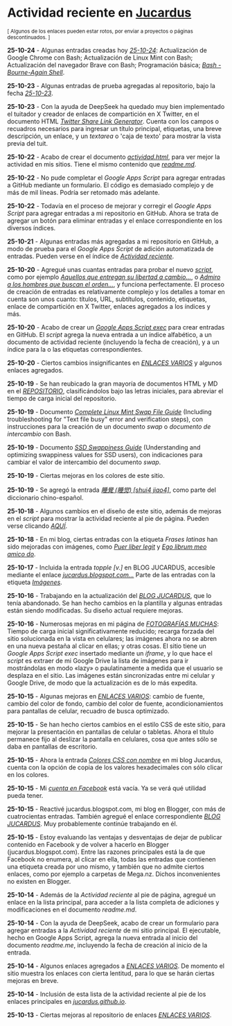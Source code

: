 # Actividad reciente en [Jucardus](https://jucardus.github.io/)
<sup>[ Algunos de los enlaces pueden estar rotos, por enviar a proyectos o páginas descontinuados. ]</sup>

**25-10-24** - Algunas entradas creadas hoy *[25-10-24](https://github.com/jucardus/jucardus.github.io/tree/main/25/10/24)*: Actualización de Google Chrome con Bash; Actualización de Linux Mint con Bash; Actualización del navegador Brave con Bash; Programación básica; *[Bash - Bourne-Again Shell](https://github.com/jucardus/jucardus.github.io/blob/main/25/10/24/bash.md)*.

**25-10-23** - Algunas entradas de prueba agregadas al repositorio, bajo la fecha *[25-10-23](https://github.com/jucardus/jucardus.github.io/blob/main/25/10/23/actividad-reciente.md#25-10-23)*.

**25-10-23** - Con la ayuda de DeepSeek ha quedado muy bien implementado el tuitador y creador de enlaces de compartición en X Twitter, en el documento HTML *[Twitter Share Link Generator](https://jucardus.github.io/tuitador)*. Cuenta con los campos o recuadros necesarios para ingresar un título principal, etiquetas, una breve descripción, un enlace, y un *textarea* o 'caja de texto' para mostrar la vista previa del tuit.

**25-10-22** - Acabo de crear el documento *[actividad.html](https://jucardus.github.io/actividad)*, para ver mejor la actividad en mis sitios. Tiene el mismo contenido que *[readme.md](https://github.com/jucardus/jucardus.github.io/blob/main/readme.md)*.

**25-10-22** - No pude completar el *Google Apps Script* para agregar entradas a GitHub mediante un formulario. El código es demasiado complejo y de más de mil líneas. Podría ser retomado más adelante.

**25-10-22** - Todavía en el proceso de mejorar y corregir el *Google Apps Script* para agregar entradas a mi repositorio en GitHub. Ahora se trata de agregar un botón para eliminar entradas y el enlace correspondiente en los diversos índices.

**25-10-21** - Algunas entradas más agregadas a mi repositorio en GitHub, a modo de prueba para el *Google Apps Script* de adición automatizada de entradas. Pueden verse en el índice de *[Actividad reciente](https://github.com/jucardus/jucardus.github.io/blob/main/actividad.md)*.

**25-10-20** - Agregué unas cuantas entradas para probar el nuevo *[script](https://script.google.com/macros/s/AKfycbzv4qClI5Ah8Z6LfX20ajvVqj2MHNTQSTjvpdbZkfRKpOx-WL5INPvWJC7kdYCZTtb-/exec)*, como por ejemplo *[Aquellos que entregan su libertad a cambio...](https://github.com/jucardus/jucardus.github.io/blob/main/a/q/u/aquellos-que-entregan-su-libertad-a-cambio.md)*, o *[Admiro a los hombres que buscan el orden...](https://github.com/jucardus/jucardus.github.io/blob/main/a/d/m/admiro-a-los-hombres-que-buscan-el-orden.md)*, y funciona perfectamente. El proceso de creación de entradas es relativamente complejo y los detalles a tomar en cuenta son unos cuanto: títulos, URL, subtítulos, contenido, etiquetas, enlace de compartición en X Twitter, enlaces agregados a los índices y más.

**25-10-20** - Acabo de crear un *[Google Apps Script exec](https://script.google.com/macros/s/AKfycbzv4qClI5Ah8Z6LfX20ajvVqj2MHNTQSTjvpdbZkfRKpOx-WL5INPvWJC7kdYCZTtb-/exec)* para crear entradas en GitHub. El *script* agrega la nueva entrada a un índice alfabético, a un documento de actividad reciente (incluyendo la fecha de creación), y a un índice para la o las etiquetas correspondientes.

**25-10-20** - Ciertos cambios insignificantes en *[ENLACES VARIOS](https://jucardus.github.io/enlaces)* y algunos enlaces agregados.

**25-10-19** - Se han reubicado la gran mayoría de documentos HTML y MD en el *[REPOSITORIO](https://github.com/jucardus/jucardus.github.io)*, clasificándolos bajo las letras iniciales, para abreviar el tiempo de carga inicial del repositorio.

**25-10-19** - Documento *[Complete Linux Mint Swap File Guide](https://jucardus.github.io/s/w/a/swap.html)* (Including troubleshooting for "Text file busy" error and verification steps), con instrucciones para la creación de un documento *swap* o *documento de intercambio* con Bash.

**25-10-19** - Documento *[SSD Swappiness Guide](https://jucardus.github.io/s/w/a/swappiness.html)* (Understanding and optimizing swappiness values for SSD users), con indicaciones para cambiar el valor de intercambio del documento *swap*.

**25-10-19** - Ciertas mejoras en los colores de este sitio.

**25-10-19** - Se agregó la entrada *[睡覺 (睡觉) [shui4 jiao4]](https://github.com/jucardus/jucardus.github.io/blob/main/s/h/u/shui4-jiao4.md)*, como parte del diccionario chino-español.

**25-10-18** - Algunos cambios en el diseño de este sitio, además de mejoras en el *script* para mostrar la actividad reciente al pie de página. Pueden verse clicando *[AQUÍ](https://github.com/jucardus/jucardus.github.io/blob/main/index.html)*.

**25-10-18** - En mi blog, ciertas entradas con la etiqueta *Frases latinas* han sido mejoradas con imágenes, como *[Puer liber legit](https://jucardus.blogspot.com/2025/09/puer-liber-legit.html)* y *[Ego librum meo amico do](https://jucardus.blogspot.com/2025/09/ego-librum-meo-amico-do.html)*.

**25-10-17** - Incluida la entrada *topple [v.]* en BLOG JUCARDUS, accesible mediante el enlace *[jucardus.blogspot.com...](https://jucardus.blogspot.com/2025/10/topple-v.html)* Parte de las entradas con la etiqueta *[Imágenes](https://jucardus.blogspot.com/search/label/Im%C3%A1genes)*.

**25-10-16** - Trabajando en la actualización del *[BLOG JUCARDUS](https://jucardus.blogspot.com/)*, que lo tenía abandonado. Se han hecho cambios en la plantilla y algunas entradas están siendo modificadas. Su diseño actual requiere mejoras.

**25-10-16** - Numerosas mejoras en mi página de *[FOTOGRAFÍAS MUCHAS](https://jucardus.github.io/fotos)*: Tiempo de carga inicial significativamente reducido; recarga forzada del sitio solucionada en la vista en celulares; las imágenes ahora no se abren en una nueva pestaña al clicar en ellas; y otras cosas. El sitio tiene un *Google Apps Script exec* insertado mediante un *iframe*, y lo que hace el *script* es extraer de mi Google Drive la lista de imágenes para ir mostrándolas en modo «lazy» o paulatinamente a medida que el usuario se desplaza en el sitio. Las imágenes están sincronizadas entre mi celular y Google Drive, de modo que la actualización es de lo más expedita.

**25-10-15** - Algunas mejoras en *[ENLACES VARIOS](https://jucardus.github.io/enlaces)*: cambio de fuente, cambio del color de fondo, cambio del color de fuente, acondicionamientos para pantallas de celular, recuadro de busca optimizado.

**25-10-15** - Se han hecho ciertos cambios en el estilo CSS de este sitio, para mejorar la presentación en pantallas de celular o tabletas. Ahora el título permanece fijo al deslizar la pantalla en celulares, cosa que antes sólo se daba en pantallas de escritorio.

**25-10-15** - Ahora la entrada *[Colores CSS con nombre](https://jucardus.blogspot.com/2025/08/colores-css-con-nombre.html)* en mi blog Jucardus, cuenta con la opción de copia de los valores hexadecimales con sólo clicar en los colores.

**25-10-15** - Mi *[cuenta en Facebook](www.facebook.com/jucardus.page)* está vacía. Ya se verá qué utilidad pueda tener.

**25-10-15** - Reactivé jucardus.blogspot.com, mi blog en Blogger, con más de cuatrocientas entradas. También agregué el enlace correspondiente *[BLOG JUCARDUS](https://jucardus.blogspot.com)*. Muy probablemente continúe trabajando en él.

**25-10-15** - Estoy evaluando las ventajas y desventajas de dejar de publicar contenido en Facebook y de volver a hacerlo en Blogger (jucardus.blogspot.com). Entre las razones principales está la de que Facebook no enumera, al clicar en ella, todas las entradas que contienen una etiqueta creada por uno mismo, y también que no admite ciertos enlaces, como por ejemplo a carpetas de Mega.nz. Dichos inconvenientes no existen en Blogger.

**25-10-14** - Además de la *Actividad reciente* al pie de página, agregué un enlace en la lista principal, para acceder a la lista completa de adiciones y modificaciones en el documento *readme.md*.

**25-10-14** - Con la ayuda de DeepSeek, acabo de crear un formulario para agregar entradas a la *Actividad reciente* de mi sitio principal. El ejecutable, hecho en Google Apps Script, agrega la nueva entrada al inicio del documento *readme.me*, incluyendo la fecha de creación al inicio de la entrada.

**25-10-14** - Algunos enlaces agregados a *[ENLACES VARIOS](https://jucardus.github.io/enlaces)*. De momento el sitio muestra los enlaces con cierta lentitud, para lo que se harán ciertas mejoras en breve.

**25-10-14** - Inclusión de esta lista de la actividad reciente al pie de los enlaces principales en *[jucardus.github.io](https://jucardus.github.io)*.

**25-10-13** - Ciertas mejoras al repositorio de enlaces *[ENLACES VARIOS](https://jucardus.github.io/enlaces)*.
